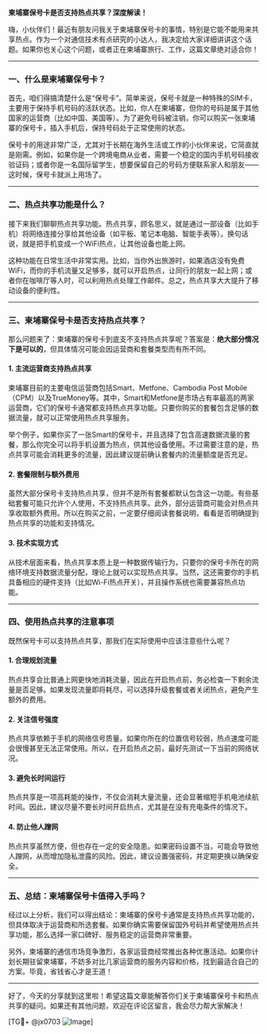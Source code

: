 **柬埔寨保号卡是否支持热点共享？深度解读！**

嗨，小伙伴们！最近有朋友问我关于柬埔寨保号卡的事情，特别是它能不能用来共享热点。作为一个对通信技术有点研究的小达人，我决定给大家详细讲讲这个话题。如果你也关心这个问题，或者正在柬埔寨旅行、工作，这篇文章绝对适合你！

---

### 一、什么是柬埔寨保号卡？

首先，咱们得搞清楚什么是“保号卡”。简单来说，保号卡就是一种特殊的SIM卡，主要用于保持手机号码的活跃状态。比如，你人在柬埔寨，但你的号码是属于其他国家的运营商（比如中国、美国等）。为了避免号码被注销，你可以购买一张柬埔寨的保号卡，插入手机后，保持号码处于正常使用的状态。

保号卡的用途非常广泛，尤其对于长期在海外生活或工作的小伙伴来说，它简直就是刚需。例如，如果你是一个跨境电商从业者，需要一个稳定的国内手机号码接收验证码；或者你是一名国际留学生，想要保留自己的号码方便联系家人和朋友——这时候，保号卡就派上用场了。

---

### 二、热点共享功能是什么？

接下来我们聊聊热点共享功能。热点共享，顾名思义，就是通过一部设备（比如手机）将网络连接分享给其他设备（如平板、笔记本电脑、智能手表等）。换句话说，就是把手机变成一个WiFi热点，让其他设备也能上网。

这种功能在日常生活中非常实用。比如，当你外出旅游时，如果酒店没有免费WiFi，而你的手机流量又足够多，就可以开启热点，让同行的朋友一起上网；或者你在咖啡厅等人时，可以利用热点处理工作邮件。总之，热点共享大大提升了移动设备的便利性。

---

### 三、柬埔寨保号卡是否支持热点共享？

那么问题来了：柬埔寨的保号卡到底支不支持热点共享呢？答案是：**绝大部分情况下是可以的**，但具体情况可能会因运营商和套餐类型而有所不同。

#### 1. **主流运营商支持热点共享**
柬埔寨目前的主要电信运营商包括Smart、Metfone、Cambodia Post Mobile（CPM）以及TrueMoney等。其中，Smart和Metfone是市场占有率最高的两家运营商，它们的保号卡通常都支持热点共享功能。只要你购买的套餐包含足够的数据流量，就可以正常使用热点共享服务。

举个例子，如果你买了一张Smart的保号卡，并且选择了包含高速数据流量的套餐，那么你完全可以将手机设置为热点，供其他设备使用。不过需要注意的是，热点共享可能会消耗更多的流量，因此建议提前确认套餐内的流量额度是否充足。

#### 2. **套餐限制与额外费用**
虽然大部分保号卡支持热点共享，但并不是所有套餐都默认包含这一功能。有些基础套餐可能只允许个人使用，不支持热点共享。此外，部分运营商可能会对热点共享收取额外费用。所以在购买之前，一定要仔细阅读套餐说明，看看是否明确提到热点共享的功能和支持情况。

#### 3. **技术实现方式**
从技术层面来看，热点共享本质上是一种数据传输行为，只要你的保号卡所在的网络环境支持数据流量分配，理论上就可以实现热点共享。当然，这还需要你的手机具备相应的硬件支持（比如Wi-Fi热点开关），并且操作系统也需要兼容热点功能。

---

### 四、使用热点共享的注意事项

既然保号卡可以支持热点共享，那我们在实际使用中应该注意些什么呢？

#### 1. **合理规划流量**
热点共享会比普通上网更快地消耗流量，因此在开启热点前，务必检查一下剩余流量是否足够。如果发现流量即将耗尽，可以选择升级套餐或者关闭热点，避免产生额外的费用。

#### 2. **关注信号强度**
热点共享依赖于手机的网络信号质量。如果你所在的位置信号较弱，热点速度可能会很慢甚至无法正常使用。所以，在开启热点之前，最好先测试一下当前的网络状况。

#### 3. **避免长时间运行**
热点共享是一项高耗能的操作，不仅会消耗大量流量，还会显著缩短手机电池续航时间。因此，建议尽量不要长时间开启热点，尤其是在没有充电条件的情况下。

#### 4. **防止他人蹭网**
热点共享虽然方便，但也存在一定的安全隐患。如果密码设置不当，可能会导致他人蹭网，从而增加隐私泄露的风险。因此，建议设置强密码，并定期更换以确保安全。

---

### 五、总结：柬埔寨保号卡值得入手吗？

经过以上分析，我们可以得出结论：柬埔寨的保号卡通常是支持热点共享功能的，但具体取决于运营商和所选套餐。如果你确实需要保留国外号码并希望使用热点共享功能，那么选择一家口碑好、服务稳定的运营商非常重要。

另外，柬埔寨的通信市场竞争激烈，各家运营商经常推出各种优惠活动。如果你计划长期驻留柬埔寨，不妨多对比几家运营商的服务内容和价格，找到最适合自己的方案。毕竟，省钱省心才是王道！

---

好了，今天的分享就到这里啦！希望这篇文章能解答你们关于柬埔寨保号卡和热点共享的疑问。如果还有其他问题，欢迎在评论区留言，我会尽力帮大家解决！

[TG💪+ @jx0703 ![Image](https://github.com/user-attachments/assets/dbca1d08-cadb-493c-b0ec-ad6f7a83f270)]
